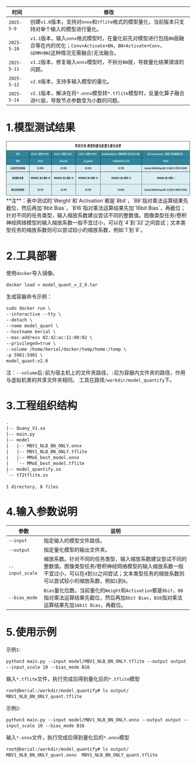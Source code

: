 
| 时间          | 修改                                                                                                              |
| ----------- | --------------------------------------------------------------------------------------------------------------- |
| `2025-5-9`  | 创建`v1.0`版本，支持对`onnx`和`tflite`格式的模型量化，当前版本只支持对单个输入的模型进行量化。                                                       |
| `2025-5-10` | `v1.1`版本，输入`onnx`格式模型时，在量化前先对模型进行包括`BN`层融合等在内的优化；`Conv+Activate+BN`，`BN+Activate+Conv`，`GEMM+BN`(这种情况无需融合)无法融合。 |
| `2025-5-11` | `v1.2`版本，修复输入`onnx`模型时，不拆分`BN`层，导致量化结果错误的问题。                                                                    |
| `2025-5-12` | `v2.0`版本，支持多输入模型的量化。                                                                                            |
| `2025-5-14` | `v2.1`版本，解决在将`*.onnx`模型转`*.tflite`模型时，反量化算子融合进`FC`层，导致节点参数变为小数的问题。                                              |
# 1.模型测试结果
<img src="Performance.png" alt="Performance">
**注**：表中测试的`Weight`和`Activation`都是`8bit`，`B8`指对乘法运算结果先截位，然后再加`8bit Bias`，`B16`指对乘法运算结果先加`16bit Bias`，再截位；针对不同的任务类型，输入缩放系数建议尝试不同的整数值。图像类型任务/卷积神经网络模型的输入缩放系数一般不宜过小，可以在`4`到`32`之间尝试；文本类型任务的缩放系数则可以尝试较小的缩放系数，例如`1`到`8`。

# 2.工具部署
使用`docker`导入镜像。
```shell
docker load < model_quant_v_2_0.tar
```
生成容器命令示例：
```shell
sudo docker run \
--interactive --tty \
--detach \
--name model_quant \
--hostname berial \
--mac-address 02:42:ac:11:00:02 \
--privileged=true \
--volume /home/berial/docker/temp/home:/temp \
-p 5901:5901 \
model_quant:v2.0
```
注：`--volume`后`:`前为宿主机上的文件夹路径，`:`后为容器内文件夹的路径，作用与虚拟机里的共享文件夹相同。
工具在路径`/workdir/model_quantify`下。

# 3.工程组织结构
```shell
.
|-- Quany_V1.so
|-- main.py
|-- model
|   |-- MBV1_NLB_BN_ONLY.onnx
|   |-- MBV1_NLB_BN_ONLY.tflite
|   |-- MMoE_best_model.onnx
|   `-- MMoE_best_model.tflite
|-- model_quantify.so
`-- tf2tflite.so

1 directory, 8 files
```

# 4.输入参数说明
| 参数              | 说明                                                                                                              |
| --------------- | --------------------------------------------------------------------------------------------------------------- |
| `--input`       | 指定输入的模型文件路径。                                                                                                    |
| `--output`      | 指定量化模型的输出文件夹。                                                                                                   |
| `--input_scale` | 缩放系数。针对不同的任务类型，输入缩放系数建议尝试不同的整数值。图像类型任务/卷积神经网络模型的输入缩放系数一般不宜过小，可以在`4`到`32`之间尝试；文本类型任务的缩放系数则可以尝试较小的缩放系数，例如`1`到`8`。 |
| `--bias_mode`   | `Bias`量化位数。当前量化的`Weight`和`Activation`都是`8bit`，`B8`指对乘法运算结果先截位，然后再加`8bit Bias`，`B16`指对乘法运算结果先加`16bit Bias`，再截位。  |

# 5.使用示例
示例`1`:
```shell
python3 main.py --input model/MBV1_NLB_BN_ONLY.tflite --output output --input_scale 10 --bias_mode B16
```
输入`*.tflite`文件，执行完成后得到量化后的`*.tflite`模型
```shell
root@berial:/workdir/model_quantify# ls output/
MBV1_NLB_BN_ONLY_quant.tflite
```
示例`2`:
```shell
python3 main.py --input model/MBV1_NLB_BN_ONLY.onnx --output output --input_scale 10 --bias_mode B16
```
输入`*.onnx`文件，执行完成后得到量化后的`*.onnx`模型
```shell
root@berial:/workdir/model_quantify# ls output/
MBV1_NLB_BN_ONLY_quant.onnx  MBV1_NLB_BN_ONLY_quant.tflite
```
